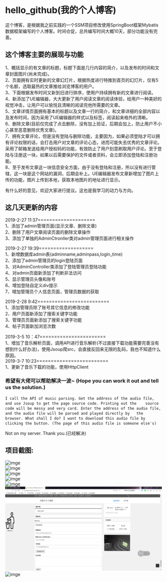 # hello_github(我的个人博客)
这个博客，是根据我之前实践的一个SSM项目修改使用SpringBoot框架Mybatis数据框架编写的个人博客。时间仓促，总共编写时间大概10天，部分功能没有完善。  
## 这个博客主要的展现与功能  
1、概括显示的有文章的标题，标题下面是几行内容的简介，以及发布的时间和文章封面图片(尚未完成)。  
2、页面拥有实时更新的文章幻灯片，根据热度进行特推到首页的幻灯片，仅有5个名额，选取最热的文章推给浏览博客的用户。  
3、下面根据发布时间又新到旧进行排序，使用户持续拥有新的文章进行阅读。  
4、新添加了UE编辑器，大大更新了用户阅读文章的阅读体验，给用户一种美好的视觉冲击，让用户可以愉悦且清晰的阅读完他所需要的文章。  
5、文章详情页面拥有基本的标题以及文章一行的简介，和文章详细的全部内容以及发布时间，因为采用了UE编辑器的样式以及标签，阅读起来格外的清晰。  
6、删除文章(目前仅完成了点击删除，没有加上验证，后期会加上，防止用户不小心甚至恶意删除优秀文章)。  
7、拥有文章评论，但是没有登陆与删除功能，主要因为，如果必须登陆才可以拥有评论权限的话，会打击用户对文章的评论心态，进而可能失去优秀的文章评论。采用了邮箱发送给用户授权码的功能，有效防止了用户刻意刷取用户评论。至于登陆与注册这一块，如果以后需要保护的文件或者资料，会立即添加登陆和注册功能。  
8、至于发布文章这一块信息安全方面，由于没有登陆和注册，所以没有进行管辖，这一块是这个网站的漏洞，后期会补上。UE编辑器发布文章新增加了图片上传的功能，图片上传到本地，获取本地图片的地址进行显示。  
  
有什么好的意见，欢迎大家进行提议。这也是我学习的动力与方向。  


## 这几天更新的内容  
2019-2-27 11:37====================  
1、添加了admin管理页面(显示文章、删除文章)  
2、删除了用户文章阅读页面的删除文章操作  
3、添加了单独的AdminCtronller类对admin管理页面进行相关操作  
  
2019-2-27 19:39===================  
1、新增数据库admin表(adminname,adminpass,login_time)  
2、添加了admin管理员的login登陆页面  
3、对AdminController类添加了登陆管理员登陆功能  
4、对admin页面新添加了判断非法访问  
5、显示管理员头像和账号  
6、增加登陆自定义div提示  
7、增加管理员个人信息页面，管理员数据的获取  
  
  
2019-2-28  9:42=========================  
1、添加管理员除了账号其它信息的修改功能  
2、用户页面新添加了搜索关键字功能  
3、管理员页面新添加了搜索关键字功能  
4、帖子页面新加浏览次数   
  
2019-3-5  10：47=======================  
1、增加了音乐解析页面，调用API进行音乐解析(不过直接下载功能需要完善没有想到什么好办法)，使用Jsoup爬src，会直接反回来无限的乱码，我也不知道什么原因。     
2019-3-7    10:23=========================  
1、更新了音乐下载的功能，使用HttpClient    
  
### 希望有大佬可以帮助解决一波~ (Hope you can work it out and tell us the solution.)
    I call the API of music parsing. Get the address of the audio file, and use Jsoup to get the page source code. Printing out the    source code will be messy and very card. Enter the address of the audio file, and the audio file will be parsed and played directly by   the browser. What shall I do? I want to download this audio file by clicking the button. (The page of this audio file is someone else's)  

Not on my server. Thank you.(已经解决)

## 项目截图:  
![imge](https://github.com/wyf2215087636/myBlog/blob/master/img/1.png)  
![imge](https://github.com/wyf2215087636/myBlog/blob/master/img/2.png)  
![imge](https://github.com/wyf2215087636/myBlog/blob/master/img/3.png)  
![imge](https://github.com/wyf2215087636/myBlog/blob/master/img/4.png)  
![imge](https://github.com/wyf2215087636/myBlog/blob/master/img/5.png)  
![imge](https://github.com/wyf2215087636/hello_github/blob/master/项目截图/6.png)  
![imge](https://github.com/wyf2215087636/myBlog/blob/master/img/7.png)  
